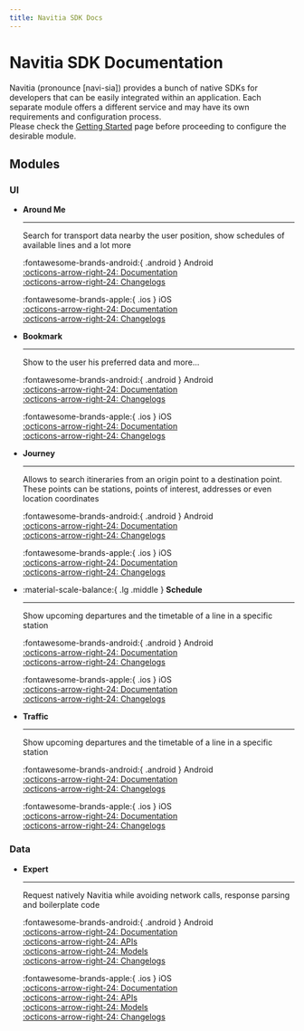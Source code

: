 ```yaml
---
title: Navitia SDK Docs
---
```


# Navitia SDK Documentation

Navitia (pronounce [navi-sia]) provides a bunch of native SDKs for developers that can be easily integrated within an application. Each separate module offers a different service and may have its own requirements and configuration process.<br>
Please check the [Getting Started](getting_started.md) page before proceeding to configure the desirable module.

## Modules

### UI

<div class="grid cards" markdown>

-   __Around Me__

    ---

    Search for transport data nearby the user position, show schedules of available lines and a lot more

    :fontawesome-brands-android:{ .android } Android<br>
    [:octicons-arrow-right-24: Documentation](around_me/android/index.md)<br>
    [:octicons-arrow-right-24: Changelogs](around_me/android/changelogs.md)<br>
    
    :fontawesome-brands-apple:{ .ios } iOS<br>
    [:octicons-arrow-right-24: Documentation](around_me/ios/index.md)<br>
    [:octicons-arrow-right-24: Changelogs](around_me/ios/changelogs.md)

-   __Bookmark__

    ---

    Show to the user his preferred data and more...

    :fontawesome-brands-android:{ .android } Android<br>
    [:octicons-arrow-right-24: Documentation](bookmark/android/index.md)<br>
    [:octicons-arrow-right-24: Changelogs](bookmark/android/changelogs.md)<br>
    
    :fontawesome-brands-apple:{ .ios } iOS<br>
    [:octicons-arrow-right-24: Documentation](bookmark/ios/index.md)<br>
    [:octicons-arrow-right-24: Changelogs](bookmark/ios/changelogs.md)

-   __Journey__

    ---

    Allows to search itineraries from an origin point to a destination point. These points can be stations, points of interest, addresses or even location coordinates

    :fontawesome-brands-android:{ .android } Android<br>
    [:octicons-arrow-right-24: Documentation](journey/android/index.md)<br>
    [:octicons-arrow-right-24: Changelogs](journey/android/changelogs.md)<br>
    
    :fontawesome-brands-apple:{ .ios } iOS<br>
    [:octicons-arrow-right-24: Documentation](journey/ios/index.md)<br>
    [:octicons-arrow-right-24: Changelogs](journey/ios/changelogs.md)

-   :material-scale-balance:{ .lg .middle } __Schedule__

    ---

    Show upcoming departures and the timetable of a line in a specific station

    :fontawesome-brands-android:{ .android } Android<br>
    [:octicons-arrow-right-24: Documentation](schedule/android/index.md)<br>
    [:octicons-arrow-right-24: Changelogs](schedule/android/changelogs.md)<br>
    
    :fontawesome-brands-apple:{ .ios } iOS<br>
    [:octicons-arrow-right-24: Documentation](schedule/ios/index.md)<br>
    [:octicons-arrow-right-24: Changelogs](schedule/ios/changelogs.md)

-  __Traffic__

    ---

    Show upcoming departures and the timetable of a line in a specific station

    :fontawesome-brands-android:{ .android } Android<br>
    [:octicons-arrow-right-24: Documentation](traffic/android/index.md)<br>
    [:octicons-arrow-right-24: Changelogs](traffic/android/changelogs.md)<br>
    
    :fontawesome-brands-apple:{ .ios } iOS<br>
    [:octicons-arrow-right-24: Documentation](traffic/ios/index.md)<br>
    [:octicons-arrow-right-24: Changelogs](traffic/ios/changelogs.md)

</div>

### Data

<div class="grid cards" markdown>

-  __Expert__

    ---

    Request natively Navitia while avoiding network calls, response parsing and boilerplate code

    :fontawesome-brands-android:{ .android } Android<br>
    [:octicons-arrow-right-24: Documentation](expert/android/index.md)<br>
    [:octicons-arrow-right-24: APIs](expert/android/apis.md)<br>
    [:octicons-arrow-right-24: Models](expert/android/models.md)<br>
    [:octicons-arrow-right-24: Changelogs](expert/android/changelogs.md)<br>
    
    :fontawesome-brands-apple:{ .ios } iOS<br>
    [:octicons-arrow-right-24: Documentation](expert/ios/index.md)<br>
    [:octicons-arrow-right-24: APIs](expert/ios/apis.md)<br>
    [:octicons-arrow-right-24: Models](expert/ios/models.md)<br>
    [:octicons-arrow-right-24: Changelogs](expert/ios/changelogs.md)

</div>
